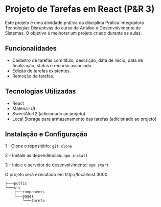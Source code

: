 # Projeto de Tarefas em React (P&R 3)

Este projeto é uma atividade prática da disciplina Prática Integradora Tecnologias Disruptivas do curso de Análise e Desenvolvimento de Sistemas. O objetivo é melhorar um projeto criado durante as aulas.

## Funcionalidades

- Cadastro de tarefas com título, descrição, data de início, data de finalização, status e recurso associado.
- Edição de tarefas existentes.
- Remoção de tarefas.

## Tecnologias Utilizadas

- React
- Material-UI
- SweetAlert2 (adicionado ao projeto)
- Local Storage para armazenamento das tarefas (adicionado ao projeto)

## Instalação e Configuração

1 - Clone o repositório:
``git clone``

2 - Instale as dependências:
``npm install``

3 - Inicie o servidor de desenvolvimento:
``npm start``

O projeto será executado em http://localhost:3000.

```
├───public
└───src
    ├───components
    └───pages
        └───tarefa
```